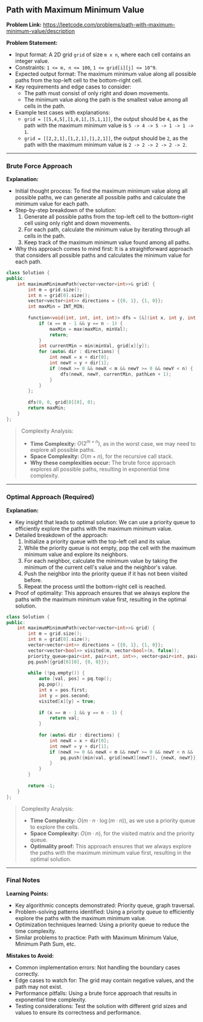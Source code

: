 ## Path with Maximum Minimum Value

**Problem Link:** https://leetcode.com/problems/path-with-maximum-minimum-value/description

**Problem Statement:**
- Input format: A 2D grid `grid` of size `m x n`, where each cell contains an integer value.
- Constraints: `1 <= m, n <= 100`, `1 <= grid[i][j] <= 10^9`.
- Expected output format: The maximum minimum value along all possible paths from the top-left cell to the bottom-right cell.
- Key requirements and edge cases to consider:
  - The path must consist of only right and down movements.
  - The minimum value along the path is the smallest value among all cells in the path.
- Example test cases with explanations:
  - `grid = [[5,4,5],[1,0,1],[5,1,1]]`, the output should be `4`, as the path with the maximum minimum value is `5 -> 4 -> 5 -> 1 -> 1 -> 1`.
  - `grid = [[2,2,1],[1,2,1],[1,2,1]]`, the output should be `2`, as the path with the maximum minimum value is `2 -> 2 -> 2 -> 2 -> 2`.

---

### Brute Force Approach

**Explanation:**
- Initial thought process: To find the maximum minimum value along all possible paths, we can generate all possible paths and calculate the minimum value for each path.
- Step-by-step breakdown of the solution:
  1. Generate all possible paths from the top-left cell to the bottom-right cell using only right and down movements.
  2. For each path, calculate the minimum value by iterating through all cells in the path.
  3. Keep track of the maximum minimum value found among all paths.
- Why this approach comes to mind first: It is a straightforward approach that considers all possible paths and calculates the minimum value for each path.

```cpp
class Solution {
public:
    int maximumMinimumPath(vector<vector<int>>& grid) {
        int m = grid.size();
        int n = grid[0].size();
        vector<vector<int>> directions = {{0, 1}, {1, 0}};
        int maxMin = INT_MIN;
        
        function<void(int, int, int, int)> dfs = [&](int x, int y, int minVal, int pathLen) {
            if (x == m - 1 && y == n - 1) {
                maxMin = max(maxMin, minVal);
                return;
            }
            int currentMin = min(minVal, grid[x][y]);
            for (auto& dir : directions) {
                int newX = x + dir[0];
                int newY = y + dir[1];
                if (newX >= 0 && newX < m && newY >= 0 && newY < n) {
                    dfs(newX, newY, currentMin, pathLen + 1);
                }
            }
        };
        
        dfs(0, 0, grid[0][0], 0);
        return maxMin;
    }
};
```

> Complexity Analysis:
> - **Time Complexity:** $O(2^{m + n})$, as in the worst case, we may need to explore all possible paths.
> - **Space Complexity:** $O(m + n)$, for the recursive call stack.
> - **Why these complexities occur:** The brute force approach explores all possible paths, resulting in exponential time complexity.

---

### Optimal Approach (Required)

**Explanation:**
- Key insight that leads to optimal solution: We can use a priority queue to efficiently explore the paths with the maximum minimum value.
- Detailed breakdown of the approach:
  1. Initialize a priority queue with the top-left cell and its value.
  2. While the priority queue is not empty, pop the cell with the maximum minimum value and explore its neighbors.
  3. For each neighbor, calculate the minimum value by taking the minimum of the current cell's value and the neighbor's value.
  4. Push the neighbor into the priority queue if it has not been visited before.
  5. Repeat the process until the bottom-right cell is reached.
- Proof of optimality: This approach ensures that we always explore the paths with the maximum minimum value first, resulting in the optimal solution.

```cpp
class Solution {
public:
    int maximumMinimumPath(vector<vector<int>>& grid) {
        int m = grid.size();
        int n = grid[0].size();
        vector<vector<int>> directions = {{0, 1}, {1, 0}};
        vector<vector<bool>> visited(m, vector<bool>(n, false));
        priority_queue<pair<int, pair<int, int>>, vector<pair<int, pair<int, int>>>, greater<pair<int, pair<int, int>>>> pq;
        pq.push({grid[0][0], {0, 0}});
        
        while (!pq.empty()) {
            auto [val, pos] = pq.top();
            pq.pop();
            int x = pos.first;
            int y = pos.second;
            visited[x][y] = true;
            
            if (x == m - 1 && y == n - 1) {
                return val;
            }
            
            for (auto& dir : directions) {
                int newX = x + dir[0];
                int newY = y + dir[1];
                if (newX >= 0 && newX < m && newY >= 0 && newY < n && !visited[newX][newY]) {
                    pq.push({min(val, grid[newX][newY]), {newX, newY}});
                }
            }
        }
        
        return -1;
    }
};
```

> Complexity Analysis:
> - **Time Complexity:** $O(m \cdot n \cdot \log(m \cdot n))$, as we use a priority queue to explore the cells.
> - **Space Complexity:** $O(m \cdot n)$, for the visited matrix and the priority queue.
> - **Optimality proof:** This approach ensures that we always explore the paths with the maximum minimum value first, resulting in the optimal solution.

---

### Final Notes

**Learning Points:**
- Key algorithmic concepts demonstrated: Priority queue, graph traversal.
- Problem-solving patterns identified: Using a priority queue to efficiently explore the paths with the maximum minimum value.
- Optimization techniques learned: Using a priority queue to reduce the time complexity.
- Similar problems to practice: Path with Maximum Minimum Value, Minimum Path Sum, etc.

**Mistakes to Avoid:**
- Common implementation errors: Not handling the boundary cases correctly.
- Edge cases to watch for: The grid may contain negative values, and the path may not exist.
- Performance pitfalls: Using a brute force approach that results in exponential time complexity.
- Testing considerations: Test the solution with different grid sizes and values to ensure its correctness and performance.